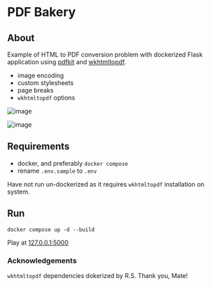 # PDF Bakery

## About

Example of HTML to PDF conversion problem with dockerized Flask application using [pdfkit](https://pypi.org/project/pdfkit/) and [wkhtmltopdf](https://wkhtmltopdf.org/usage/wkhtmltopdf.txt).

- image encoding
- custom stylesheets
- page breaks
- `wkhtmltopdf` options

![image](https://user-images.githubusercontent.com/45366313/232234385-10974beb-f14f-4183-9349-6c1a136274e0.png)

![image](https://user-images.githubusercontent.com/45366313/232234439-a3d99ea4-fd27-4903-95b3-5fc6d97e2aea.png)


## Requirements

- docker, and preferably `docker compose`
- rename `.env.sample` to `.env` 

Have not run un-dockerized as it requires `wkhtmltopdf` installation on system.

## Run

`docker compose up -d --build`

Play at [127.0.0.1:5000](127.0.0.1:5000)


### Acknowledgements

`wkhtmltopdf` dependencies dokerized by R.S. Thank you, Mate!

